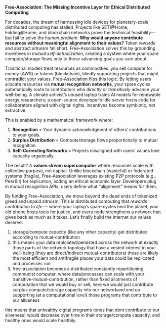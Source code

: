 **Free-Association: The Missing Incentive Layer for Ethical Distributed Computing**  

For decades, the dream of harnessing idle devices for planetary-scale distributed computing has stalled. Projects like SETI@Home, Folding@Home, and blockchain networks prove the technical feasibility—but fail to solve the *human problem*: **Why would anyone contribute resources without meaningful alignment to their values?** Token rewards and abstract altruism fall short. Free-Association solves this by grounding incentives in *mutual self-actualization*, creating a system where your spare compute/storage flows only to those advancing goals you care about.  

Traditional models treat resources as commodities: you sell compute for money (AWS) or tokens (blockchain), blindly supporting projects that might contradict your values. Free-Association flips this logic. By letting users allocate resources via **mutual recognition networks**, your spare cycles automatically route to contributors who *directly or transitively* advance your well-being. A climate activist’s unused laptop trains AI models for renewable energy researchers; a open-source developer’s idle server hosts code for collaborators aligned with digital rights. Incentives become symbiotic, not extractive.  

This is enabled by a mathematical framework where:  
1. **Recognition** = Your dynamic acknowledgment of others’ contributions to your goals.  
2. **Surplus Distribution** = Compute/storage flows proportionally to mutual recognition.  
3. **Self-Correcting Networks** = Projects misaligned with users’ values lose capacity organically.  

The result? A **values-driven supercomputer** where resources scale with collective purpose, not capital. Unlike blockchain (wasteful) or federated systems (fragile), Free-Association leverages existing P2P protocols (e.g., PeerBit) for replication, adding an ethical economic layer. Developers plug in mutual recognition APIs; users define what “alignment” means for them.  

By funding Free-Association, we move beyond the dead ends of tokenized greed and unpaid altruism. This is distributed computing that *rewards contribution to life* — where your laptop’s spare cycles heal the planet, your old phone hosts tools for justice, and every node strengthens a network that gives back as much as it takes. Let’s finally build the internet our values deserve.

1. storage/compute capacity (like any other capacity) get distributed according to mutual-contribution
2. this means your data replciated/persisted across the network at exactly those parts of the network topology that have a vested interest in your well-being (they are direct/indirect mutual-contributors) these are likely the most efficient and antifragile places your data could be replicated and processes run
3. free-association becomes a distributed constantly repartitioning communist computer, where data/processes can scale with your transitive-mutual-contribution, rather than fixed allotments of computation that we would buy or sell, here we would just contribute surplus compute/storage capacity into our networkand end up supporting (at a computational level) those programs that contribute to our aliveness

this means that unhealthy digital programs (ones that dont contribute to our aliveness) would decrease over time in their storage/compute capacity, and healthy ones would scale healthily.